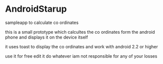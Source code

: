 AndroidStarup
=============

sampleapp to calculate co ordinates


this is a small prototype which calcultes the co ordinates form the android phone and displays it on the device itself

it uses toast to display the co ordinates and work with android 2.2 or higher 


use it for free edit it do whatever iam not responsible for any of your losses

